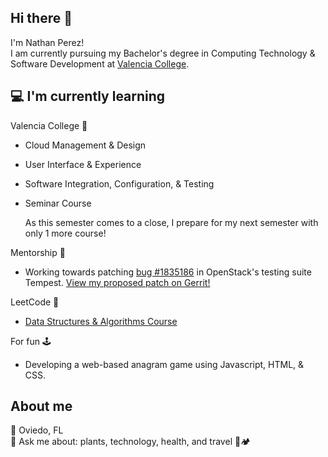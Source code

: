## Hi there 👋

I'm Nathan Perez! <br>
I am currently pursuing my Bachelor's degree in Computing Technology & Software Development at [Valencia College](https://valenciacollege.edu). 

## 💻  I'm currently learning 
Valencia College 🏫
- Cloud Management & Design
- User Interface & Experience
- Software Integration, Configuration, & Testing
- Seminar Course

  As this semester comes to a close, I prepare for my next semester with only 1 more course! 

Mentorship 🐛
- Working towards patching [bug #1835186](https://bugs.launchpad.net/tempest/+bug/1835186) in OpenStack's testing suite Tempest. [View my proposed patch on Gerrit!](https://review.opendev.org/c/openstack/tempest/+/935526)

LeetCode 🧩
- [Data Structures & Algorithms Course](https://leetcode.com/explore/interview/card/leetcodes-interview-crash-course-data-structures-and-algorithms/703/arraystrings/)

For fun 🕹️
- Developing a web-based anagram game using Javascript, HTML, & CSS. 

## About me
📍 Oviedo, FL <br>
💬 Ask me about: plants, technology, health, and travel 🌱🏕️ <br> 
